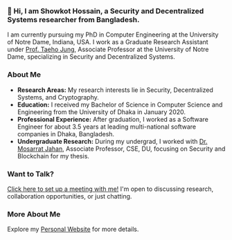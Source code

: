 <!--## Hi👋, I am Showkot Hossain

<!--
**showkoth/showkoth** is a ✨ _special_ ✨ repository because its `README.md` (this file) appears on your GitHub profile.

Here are some ideas to get you started:

- 🔭 I’m currently working on ...
- 🌱 I’m currently learning ...
- 👯 I’m looking to collaborate on ...
- 🤔 I’m looking for help with ...
- 💬 Ask me about ...
- 📫 How to reach me: ...
- 😄 Pronouns: ...
- ⚡ Fun fact: ...
-->

<!---
<h3 align="center">A Security and Decentralized Systems researcher from Bangladesh.</h3>

<p>I am pursuing my PhD in Computer Engineering at the University of Notre Dame, Indiana, USA. I am a Graduate Research Assistant under <a href="https://sites.nd.edu/taeho-jung/">Prof. Taeho Jung</a>, Associate Professor, University of Notre Dame, in the area of Security and Decentralized Systems.</p> 

 <p>My research areas are Security, Decentralized Systems, and Cryptography.</p>

 <p>I received my Bachelor of Science in Computer Science and Engineering from the University of Dhaka in January 2020. After graduation, I worked (for about 3.5 years) as a Software Engineer at some top-notch multi-national software companies located in Dhaka, Bangladesh.</p>

 <p> I worked with <a href = "https://www.du.ac.bd/faculty/faculty_details/CSE/1777">Dr. Mosarrat Jahan</a>, Associate Professor, CSE, DU, during my undergrad thesis in the Security and Blockchain field.</p>

 <p>Want to talk? <a href="https://calendly.com/shossain-nd">Setup a meeting with me!</a>.</p>

<p>More about me: <a href="https://showkoth.github.io/">Personal Site</a>.</p>

-->
### 👋 Hi, I am Showkot Hossain, a Security and Decentralized Systems researcher from Bangladesh. 

I am currently pursuing my PhD in Computer Engineering at the University of Notre Dame, Indiana, USA. I work as a Graduate Research Assistant under <a href="https://sites.nd.edu/taeho-jung/">Prof. Taeho Jung</a>, Associate Professor at the University of Notre Dame, specializing in Security and Decentralized Systems.

### About Me

- **Research Areas:** My research interests lie in Security, Decentralized Systems, and Cryptography.
- **Education:** I received my Bachelor of Science in Computer Science and Engineering from the University of Dhaka in January 2020.
- **Professional Experience:** After graduation, I worked as a Software Engineer for about 3.5 years at leading multi-national software companies in Dhaka, Bangladesh.
- **Undergraduate Research:** During my undergrad, I worked with <a href = "https://www.du.ac.bd/faculty/faculty_details/CSE/1777">Dr. Mosarrat Jahan</a>, Associate Professor, CSE, DU, focusing on Security and Blockchain for my thesis.

### Want to Talk?

<a href="https://calendly.com/shossain-nd">Click here to set up a meeting with me!</a> I'm open to discussing research, collaboration opportunities, or just chatting.

### More About Me

Explore my [Personal Website](https://your-username.github.io) for more details.




